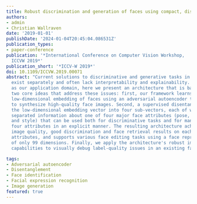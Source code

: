 ```yaml
---
title: Robust discrimination and generation of faces using compact, disentangled embeddings
authors:
- admin
- Christian Wallraven
date: '2019-01-01'
publishDate: '2024-01-04T20:45:04.086531Z'
publication_types:
- paper-conference
publication: '*International Conference on Computer Vision Workshop,
  ICCVW 2019*'
publication_short: '*ICCV-W 2019*'
doi: 10.1109/ICCVW.2019.00071
abstract: "Current solutions to discriminative and generative tasks in computer vision
  exist separately and often lack interpretability and explainability. Using faces
  as our application domain, here we present an architecture that is based around
  two core ideas that address these issues: first, our framework learns an unsupervised,
  low-dimensional embedding of faces using an adversarial autoencoder that is able
  to synthesize high-quality face images. Second, a supervised disentanglement splits
  the low-dimensional embedding vector into four sub-vectors, each of which contains
  separated information about one of four major face attributes (pose, identity, expression,
  and style) that can be used both for discriminative tasks and for manipulating all
  four attributes in an explicit manner. The resulting architecture achieves state-of-the-art
  image quality, good discrimination and face retrieval results on each of the four
  attributes, and supports various face editing tasks using a face representation
  of only 99 dimensions. Finally, we apply the architecture's robust image synthesis
  capabilities to visually debug label-quality issues in an existing face dataset."

tags:
- Adversarial autoencoder
- Disentanglement
- Face identification
- Facial expression recognition
- Image generation
featured: true
---
```

